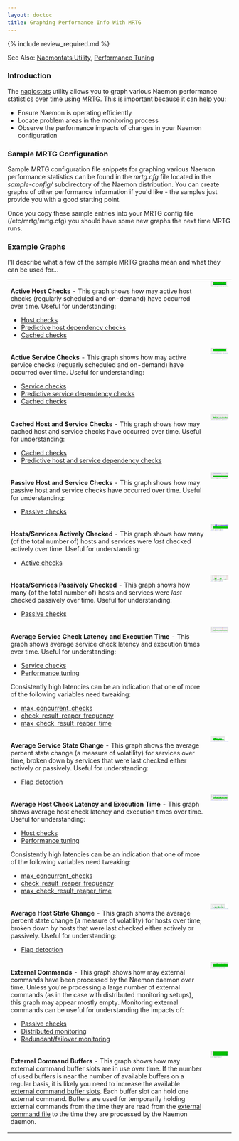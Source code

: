 ```yaml
---
layout: doctoc
title: Graphing Performance Info With MRTG
---
```


{% include review_required.md %}

<span class="glyphicon glyphicon-arrow-right"></span> See Also: <a href="nagiostats.html">Naemontats Utility</a>, <a href="tuning.html">Performance Tuning</a>

### Introduction

The <a href="nagiostats.html">nagiostats</a> utility allows you to graph various Naemon performance statistics over time using <a href="http://oss.oetiker.ch/mrtg/">MRTG</a>.  This is important because it can help you:

<ul>
<li>Ensure Naemon is operating efficiently</li>
<li>Locate problem areas in the monitoring process</li>
<li>Observe the performance impacts of changes in your Naemon configuration</li>
</ul>

### Sample MRTG Configuration

Sample MRTG configuration file snippets for graphing various Naemon performance statistics can be found in the <i>mrtg.cfg</i> file located in the <i>sample-config/</i> subdirectory of the Naemon distribution.  You can create graphs of other performance information if you'd like - the samples just provide you with a good starting point.

Once you copy these sample entries into your MRTG config file (/etc/mrtg/mrtg.cfg) you should have some new graphs the next time MRTG runs.

### Example Graphs

I'll describe what a few of the sample MRTG graphs mean and what they can be used for...

<table border="0" cellpadding="10">
<tr>
<td valign="top">
<p>
<b>Active Host Checks</b> - This graph shows how may active host checks (regularly scheduled and on-demand) have occurred over time.  Useful for understanding:
</p>
<ul>
<li><a href="hostchecks.html">Host checks</a></li>
<li><a href="dependencychecks.html">Predictive host dependency checks</a></li>
<li><a href="cachedchecks.html">Cached checks</a></li>
</ul>
</td>
<td valign="top">
<img src="/images/mrtg-activehostchecks.png" border="0" alt="Active Host Checks">
</td>
</tr>
<tr>
<td valign="top">
<p>
<b>Active Service Checks</b> - This graph shows how may active service checks (reguarly scheduled and on-demand) have occurred over time.  Useful for understanding:
</p>
<ul>
<li><a href="servicechecks.html">Service checks</a></li>
<li><a href="dependencychecks.html">Predictive service dependency checks</a></li>
<li><a href="cachedchecks.html">Cached checks</a></li>
</ul>
</td>
<td valign="top">
<img src="/images/mrtg-activeservicechecks.png" border="0" alt="Active Service Checks">
</td>
</tr>
<tr>
<td valign="top">
<p>
<b>Cached Host and Service Checks</b> - This graph shows how may cached host and service checks have occurred over time.  Useful for understanding:
</p>
<ul>
<li><a href="cachedchecks.html">Cached checks</a></li>
<li><a href="dependencychecks.html">Predictive host and service dependency checks</a></li>
</ul>
</td>
<td valign="top">
<img src="/images/mrtg-cachedchecks.png" border="0" alt="Cached Host and Service Checks">
</td>
</tr>
<tr>
<td valign="top">
<p>
<b>Passive Host and Service Checks</b> - This graph shows how may passive host and service checks have occurred over time.  Useful for understanding:
</p>
<ul>
<li><a href="passivechecks.html">Passive checks</a></li>
</ul>
</td>
<td valign="top">
<img src="/images/mrtg-passivechecks.png" border="0" alt="Passive Host and Service Checks">
</td>
</tr>
<tr>
<td valign="top">
<p>
<b>Hosts/Services Actively Checked</b> - This graph shows how many (of the total number of) hosts and services were <i>last</i> checked actively over time.  Useful for understanding:
</p>
<ul>
<li><a href="activechecks.html">Active checks</a></li>
</ul>
</td>
<td valign="top">
<img src="/images/mrtg-activelychecked.png" border="0" alt="Hosts/Services Actively Checked">
</td>
</tr>
<tr>
<td valign="top">
<p>
<b>Hosts/Services Passively Checked</b> - This graph shows how many (of the total number of) hosts and services were <i>last</i> checked passively over time.  Useful for understanding:
</p>
<ul>
<li><a href="passivechecks.html">Passive checks</a></li>
</ul>
</td>
<td valign="top">
<img src="/images/mrtg-passivelychecked.png" border="0" alt="Hosts/Services Passively Checked">
</td>
</tr>
<tr>
<td valign="top">
<p>
<b>Average Service Check Latency and Execution Time</b> - This graph shows average service check latency and execution times over time.  Useful for understanding:
</p>
<ul>
<li><a href="servicechecks.html">Service checks</a></li>
<li><a href="tuning.html">Performance tuning</a></li>
</ul>
<p>
Consistently high latencies can be an indication that one of more of the following variables need tweaking:
</p>
<ul>
<li><a href="configmain.html#max_concurrent_checks">max_concurrent_checks</a></li>
<li><a href="configmain.html#check_result_reaper_frequency">check_result_reaper_frequency</a></li>
<li><a href="configmain.html#max_check_result_reaper_time">max_check_result_reaper_time</a></li>
</ul>
</td>
<td valign="top">
<img src="/images/mrtg-serviceperfstats.png" border="0" alt="Average Service Check Latency and Execution Time">
</td>
</tr>
<tr>
<td valign="top">
<p>
<b>Average Service State Change</b> - This graph shows the average percent state change (a measure of volatility) for services over time, broken down by services that were last checked either actively or passively.  Useful for understanding:
</p>
<ul>
<li><a href="flapping.html">Flap detection</a></li>
</ul>
</td>
<td valign="top">
<img src="/images/mrtg-servicestatechange.png" border="0" alt="Average Service State Change">
</td>
</tr>
<tr>
<td valign="top">
<p>
<b>Average Host Check Latency and Execution Time</b> - This graph shows average host check latency and execution times over time.  Useful for understanding:
</p>
<ul>
<li><a href="hostchecks.html">Host checks</a></li>
<li><a href="tuning.html">Performance tuning</a></li>
</ul>
<p>
Consistently high latencies can be an indication that one of more of the following variables need tweaking:
</p>
<ul>
<li><a href="configmain.html#max_concurrent_checks">max_concurrent_checks</a></li>
<li><a href="configmain.html#check_result_reaper_frequency">check_result_reaper_frequency</a></li>
<li><a href="configmain.html#max_check_result_reaper_time">max_check_result_reaper_time</a></li>
</ul>
</td>
<td valign="top">
<img src="/images/mrtg-hostperfstats.png" border="0" alt="Average Host Check Latency and Execution Time">
</td>
</tr>
<tr>
<td valign="top">
<p>
<b>Average Host State Change</b> - This graph shows the average percent state change (a measure of volatility) for hosts over time, broken down by hosts that were last checked either actively or passively.  Useful for understanding:
</p>
<ul>
<li><a href="flapping.html">Flap detection</a></li>
</ul>
</td>
<td valign="top">
<img src="/images/mrtg-hoststatechange.png" border="0" alt="Average Host State Change">
</td>
</tr>
<tr>
<td valign="top">
<p>
<b>External Commands</b> - This graph shows how may external commands have been processed by the Naemon daemon over time. Unless you're processing a large number of external commands (as in the case with distributed monitoring setups), this graph may appear mostly empty. Monitoring external commands can be useful for understanding the impacts of:
</p>
<ul>
<li><a href="passivechecks.html">Passive checks</a></li>
<li><a href="distributed.html">Distributed monitoring</a></li>
<li><a href="redundancy.html">Redundant/failover monitoring</a></li>
</ul>
</td>
<td valign="top">
<img src="/images/mrtg-externalcommands.png" border="0" alt="External Commands">
</td>
</tr>
<tr>
<td valign="top">
<p>
<b>External Command Buffers</b> - This graph shows how may external command buffer slots are in use over time.  If the number of used buffers is near the number of available buffers on a regular basis, it is likely you need to increase the available <a href="configmain.html#external_command_buffer_slots">external command buffer slots</a>.  Each buffer slot can hold one external command.   Buffers are used for temporarily holding external commands from the time they are read from the <a href="configmain.html#command_file">external command file</a> to the time they are processed by the Naemon daemon.
</p>
</td>
<td valign="top">
<img src="/images/mrtg-commandbuffers.png" border="0" alt="External Command Buffers">
</td>
</tr>
</table>
